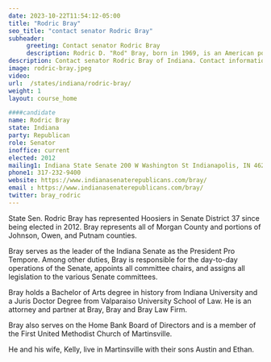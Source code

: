 ```yaml
---
date: 2023-10-22T11:54:12-05:00
title: "Rodric Bray"
seo_title: "contact senator Rodric Bray"
subheader:
     greeting: Contact senator Rodric Bray
     description: Rodric D. "Rod" Bray, born in 1969, is an American politician from Indiana. He is a member of the Republican Party and has been a member of the Indiana State Senate since 2012, representing the 37th state Senate district, which comprises all of Morgan County and a portion of Johnson, Owen and Putnam counties.
description: Contact senator Rodric Bray of Indiana. Contact information for Rodric Bray includes email address, phone number, and mailing address.
image: rodric-bray.jpeg
video:
url:  /states/indiana/rodric-bray/
weight: 1
layout: course_home

####candidate
name: Rodric Bray
state: Indiana
party: Republican
role: Senator
inoffice: current
elected: 2012
mailing1: Indiana State Senate 200 W Washington St Indianapolis, IN 46204-2785
phone1: 317-232-9400
website: https://www.indianasenaterepublicans.com/bray/
email : https://www.indianasenaterepublicans.com/bray/
twitter: bray_rodric
---
```


State Sen. Rodric Bray has represented Hoosiers in Senate District 37 since being elected in 2012. Bray represents all of Morgan County and portions of Johnson, Owen, and Putnam counties.

Bray serves as the leader of the Indiana Senate as the President Pro Tempore. Among other duties, Bray is responsible for the day-to-day operations of the Senate, appoints all committee chairs, and assigns all legislation to the various Senate committees.

Bray holds a Bachelor of Arts degree in history from Indiana University and a Juris Doctor Degree from Valparaiso University School of Law. He is an attorney and partner at Bray, Bray and Bray Law Firm.

Bray also serves on the Home Bank Board of Directors and is a member of the First United Methodist Church of Martinsville.

He and his wife, Kelly, live in Martinsville with their sons Austin and Ethan.

